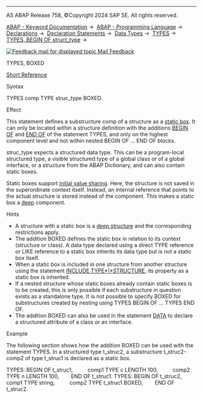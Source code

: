   

* * *

AS ABAP Release 758, ©Copyright 2024 SAP SE. All rights reserved.

[ABAP - Keyword Documentation](https://help.sap.com/doc/abapdocu_758_index_htm/7.58/en-US/abenabap.htm) →  [ABAP - Programming Language](https://help.sap.com/doc/abapdocu_758_index_htm/7.58/en-US/abenabap_reference.htm) →  [Declarations](https://help.sap.com/doc/abapdocu_758_index_htm/7.58/en-US/abendeclarations.htm) →  [Declaration Statements](https://help.sap.com/doc/abapdocu_758_index_htm/7.58/en-US/abenabap_declarations.htm) →  [Data Types](https://help.sap.com/doc/abapdocu_758_index_htm/7.58/en-US/abentypes_statements.htm) →  [TYPES](https://help.sap.com/doc/abapdocu_758_index_htm/7.58/en-US/abaptypes.htm) →  [TYPES, BEGIN OF struct\_type](https://help.sap.com/doc/abapdocu_758_index_htm/7.58/en-US/abaptypes_struc.htm) → 

 [![](Mail.gif?object=Mail.gif "Feedback mail for displayed topic") Mail Feedback](mailto:f1_help@sap.com?subject=Feedback%20on%20ABAP%20Documentation&body=Document:%20TYPES%2C%20BOXED%2C%20ABAPTYPES_BOXED%2C%20758%0D%0A%0D%0AError:%0D%0A%0D%0A%0D%0A%0D%0ASuggestion%20for%20improvement:)

TYPES, BOXED

[Short Reference](https://help.sap.com/doc/abapdocu_758_index_htm/7.58/en-US/abaptypes_begin_of_shortref.htm)

Syntax

TYPES comp TYPE struc\_type BOXED.

Effect

This statement defines a substructure comp of a structure as a [static box](https://help.sap.com/doc/abapdocu_758_index_htm/7.58/en-US/abenstatic_boxes.htm). It can only be located within a structure definition with the additions [BEGIN OF](https://help.sap.com/doc/abapdocu_758_index_htm/7.58/en-US/abaptypes_struc.htm) and [END OF](https://help.sap.com/doc/abapdocu_758_index_htm/7.58/en-US/abaptypes_struc.htm) of the statement TYPES, and only on the highest component level and not within nested BEGIN OF ... END OF blocks.

struc\_type expects a structured data type. This can be a program-local structured type, a visible structured type of a global class or of a global interface, or a structure from the ABAP Dictionary, and can also contain static boxes.

Static boxes support [initial value sharing](https://help.sap.com/doc/abapdocu_758_index_htm/7.58/en-US/abeninitial_value_sharing_glosry.htm "Glossary Entry"). Here, the structure is not saved in the superordinate context itself. Instead, an internal reference that points to the actual structure is stored instead of the component. This makes a static box a [deep](https://help.sap.com/doc/abapdocu_758_index_htm/7.58/en-US/abendeep_glosry.htm "Glossary Entry") component.

Hints

-   A structure with a static box is a [deep structure](https://help.sap.com/doc/abapdocu_758_index_htm/7.58/en-US/abendeep_structure_glosry.htm "Glossary Entry") and the corresponding restrictions apply.
-   The addition BOXED defines the static box in relation to its context (structure or class). A data type declared using a direct TYPE reference or LIKE reference to a static box inherits its data type but is not a static box itself.
-   When a static box is included in one structure from another structure using the statement [INCLUDE TYPE*|*STRUCTURE](https://help.sap.com/doc/abapdocu_758_index_htm/7.58/en-US/abapinclude_type.htm), its property as a static box is inherited.
-   If a nested structure whose static boxes already contain static boxes is to be created, this is only possible if each substructure in question exists as a standalone type. It is not possible to specify BOXED for substructures created by nesting using TYPES BEGIN OF ... TYPES END OF.
-   The addition BOXED can also be used in the statement [DATA](https://help.sap.com/doc/abapdocu_758_index_htm/7.58/en-US/abapdata_boxed.htm) to declare a structured attribute of a class or an interface.

Example

The following section shows how the addition BOXED can be used with the statement TYPES. In a structured type t\_struc2, a substructure t\_struc2-comp2 of type t\_struc1 is declared as a static box.

TYPES: BEGIN OF t\_struc1,
         comp1 TYPE c LENGTH 100,
         comp2 TYPE n LENGTH 100,
       END OF t\_struc1.
TYPES: BEGIN OF t\_struc2,
         comp1 TYPE string,
         comp2 TYPE t\_struc1 BOXED,
       END OF t\_struc2.